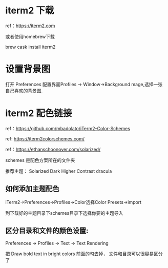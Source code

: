 # iterm2 下载
ref：https://iterm2.com

或者使用homebrew下载

brew cask install iterm2

# 设置背景图
打开 Preferences 配置界面Profiles -> Window->Background mage,选择一张自己喜欢的背景图.

# iterm2 配色链接
ref：https://github.com/mbadolato/iTerm2-Color-Schemes

ref: https://iterm2colorschemes.com/

ref：https://ethanschoonover.com/solarized/

schemes 是配色方案所在的文件夹

推荐主题： Solarized Dark Higher Contrast dracula 

## 如何添加主题配色
iTerm2->Preferences->Profiles->Color选择Color Presets->import

到下载好的主题目录下schemes目录下选择你要的主题导入

## 区分目录和文件的颜色设置:
Preferences -> Profiles -> Text -> Text Rendering 

把 Draw bold text in bright colors 前面的勾去掉， 文件和目录可以很容易区分了

